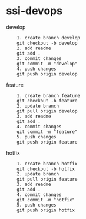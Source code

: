 # ssi-devops
develop

        1. create branch develop 
        git checkout -b develop
        2. add readme
        git add .       
        3. commit changes 
        git commit -m "develop"
        4. push changes
        git push origin develop
        
feature

        1. create branch feature 
        git checkout -b feature
        2. update branch
        git pull origin develop
        3. add readme
        git add .       
        4. commit changes 
        git commit -m "feature"
        5. push changes
        git push origin feature                          
        
hotfix

        1. create branch hotfix 
        git checkout -b hotfix
        2. update branch
        git pull origin feature
        3. add readme
        git add .       
        4. commit changes 
        git commit -m "hotfix"
        5. push changes
        git push origin hotfix